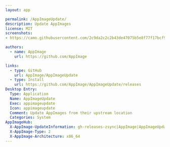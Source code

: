 ```yaml
---
layout: app

permalink: /AppImageUpdate/
description: Update AppImages
license: MIT
screenshots:
- https://camo.githubusercontent.com/2c9da2c2c2b43de47075b5e8f77f17bcf930f2b5/68747470733a2f2f6c68332e676f6f676c6575736572636f6e74656e742e636f6d2f2d56724139513657774c4f342f566e5863506c62505078492f41414141414141414145672f4370707368345148724b492f773339362d683237362d702f757064617465722e706e67

authors:
  - name: AppImage
    url: https://github.com/AppImage

links:
  - type: GitHub
    url: AppImage/AppImageUpdate
  - type: Install
    url: https://github.com/AppImage/AppImageUpdate/releases
Desktop Entry:
  Type: Application
  Name: AppImageUpdate
  Exec: appimageupdate
  Icon: appimageupdate
  Comment: Update AppImages from their upstream location
  Categories: System
AppImageHub:
  X-AppImage-UpdateInformation: gh-releases-zsync|AppImage|AppImageUpdate|continuous|AppImageUpdate-*x86_64.AppImage.zsync
  X-AppImage-Type: 2
  X-AppImage-Architecture: x86_64
---
```

